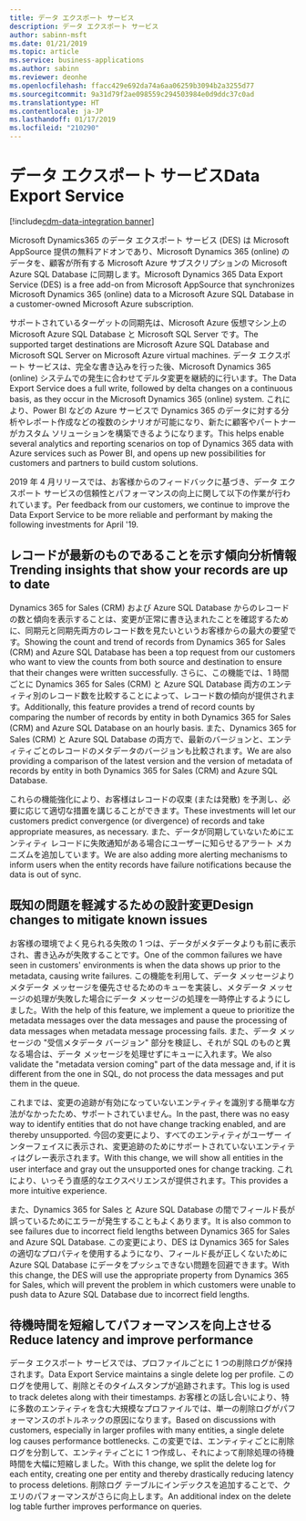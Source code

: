 ```yaml
---
title: データ エクスポート サービス
description: データ エクスポート サービス
author: sabinn-msft
ms.date: 01/21/2019
ms.topic: article
ms.service: business-applications
ms.author: sabinn
ms.reviewer: deonhe
ms.openlocfilehash: ffacc429e692da74a6aa06259b3094b2a3255d77
ms.sourcegitcommit: 9a31d79f2ae098559c294503984e0d9ddc37c0ad
ms.translationtype: HT
ms.contentlocale: ja-JP
ms.lasthandoff: 01/17/2019
ms.locfileid: "210290"
---
```

# <a name="data-export-service"></a><span data-ttu-id="3d317-103">データ エクスポート サービス</span><span class="sxs-lookup"><span data-stu-id="3d317-103">Data Export Service</span></span>
[!include[cdm-data-integration banner](../includes/cdm-data-integration.md)]


<span data-ttu-id="3d317-104">Microsoft Dynamics365 のデータ エクスポート サービス (DES) は Microsoft AppSource 提供の無料アドオンであり、Microsoft Dynamics 365 (online) のデータを、顧客が所有する Microsoft Azure サブスクリプションの Microsoft Azure SQL Database に同期します。</span><span class="sxs-lookup"><span data-stu-id="3d317-104">Microsoft Dynamics 365 Data Export Service (DES) is a free add-on from Microsoft AppSource that synchronizes Microsoft Dynamics 365 (online) data to a Microsoft Azure SQL Database in a customer-owned Microsoft Azure subscription.</span></span>

<span data-ttu-id="3d317-105">サポートされているターゲットの同期先は、Microsoft Azure 仮想マシン上の Microsoft Azure SQL Database と Microsoft SQL Server です。</span><span class="sxs-lookup"><span data-stu-id="3d317-105">The supported target destinations are Microsoft Azure SQL Database and Microsoft SQL Server on Microsoft Azure virtual machines.</span></span> <span data-ttu-id="3d317-106">データ エクスポート サービスは、完全な書き込みを行った後、Microsoft Dynamics 365 (online) システムでの発生に合わせてデルタ変更を継続的に行います。</span><span class="sxs-lookup"><span data-stu-id="3d317-106">The Data Export Service does a full write, followed by delta changes on a continuous basis, as they occur in the Microsoft Dynamics 365 (online) system.</span></span> <span data-ttu-id="3d317-107">これにより、Power BI などの Azure サービスで Dynamics 365 のデータに対する分析やレポート作成などの複数のシナリオが可能になり、新たに顧客やパートナーがカスタム ソリューションを構築できるようになります。</span><span class="sxs-lookup"><span data-stu-id="3d317-107">This helps enable several analytics and reporting scenarios on top of Dynamics 365 data with Azure services such as Power BI, and opens up new possibilities for customers and partners to build custom solutions.</span></span>

<span data-ttu-id="3d317-108">2019 年 4 月リリースでは、お客様からのフィードバックに基づき、データ エクスポート サービスの信頼性とパフォーマンスの向上に関して以下の作業が行われています。</span><span class="sxs-lookup"><span data-stu-id="3d317-108">Per feedback from our customers, we continue to improve the Data Export Service to be more reliable and performant by making the following investments for April '19.</span></span>

## <a name="trending-insights-that-show-your-records-are-up-to-date"></a><span data-ttu-id="3d317-109">レコードが最新のものであることを示す傾向分析情報</span><span class="sxs-lookup"><span data-stu-id="3d317-109">Trending insights that show your records are up to date</span></span>

<span data-ttu-id="3d317-110">Dynamics 365 for Sales (CRM) および Azure SQL Database からのレコードの数と傾向を表示することは、変更が正常に書き込まれたことを確認するために、同期元と同期先両方のレコード数を見たいというお客様からの最大の要望です。</span><span class="sxs-lookup"><span data-stu-id="3d317-110">Showing the count and trend of records from Dynamics 365 for Sales (CRM) and Azure SQL Database has been a top request from our customers who want to view the counts from both source and destination to ensure that their changes were written successfully.</span></span> <span data-ttu-id="3d317-111">さらに、この機能では、1 時間ごとに Dynamics 365 for Sales (CRM) と Azure SQL Database 両方のエンティティ別のレコード数を比較することによって、レコード数の傾向が提供されます。</span><span class="sxs-lookup"><span data-stu-id="3d317-111">Additionally, this feature provides a trend of record counts by comparing the number of records by entity in both Dynamics 365 for Sales (CRM) and Azure SQL Database on an hourly basis.</span></span> <span data-ttu-id="3d317-112">また、Dynamics 365 for Sales (CRM) と Azure SQL Database の両方で、最新のバージョンと、エンティティごとのレコードのメタデータのバージョンも比較されます。</span><span class="sxs-lookup"><span data-stu-id="3d317-112">We are also providing a comparison of the latest version and the version of metadata of records by entity in both Dynamics 365 for Sales (CRM) and Azure SQL Database.</span></span>

<span data-ttu-id="3d317-113">これらの機能強化により、お客様はレコードの収束 (または発散) を予測し、必要に応じて適切な措置を講じることができます。</span><span class="sxs-lookup"><span data-stu-id="3d317-113">These investments will let our customers predict convergence (or divergence) of records and take appropriate measures, as necessary.</span></span> <span data-ttu-id="3d317-114">また、データが同期していないためにエンティティ レコードに失敗通知がある場合にユーザーに知らせるアラート メカニズムを追加しています。</span><span class="sxs-lookup"><span data-stu-id="3d317-114">We are also adding more alerting mechanisms to inform users when the entity records have failure notifications because the data is out of sync.</span></span>

## <a name="design-changes-to-mitigate-known-issues"></a><span data-ttu-id="3d317-115">既知の問題を軽減するための設計変更</span><span class="sxs-lookup"><span data-stu-id="3d317-115">Design changes to mitigate known issues</span></span>

<span data-ttu-id="3d317-116">お客様の環境でよく見られる失敗の 1 つは、データがメタデータよりも前に表示され、書き込みが失敗することです。</span><span class="sxs-lookup"><span data-stu-id="3d317-116">One of the common failures we have seen in customers' environments is when the data shows up prior to the metadata, causing write failures.</span></span> <span data-ttu-id="3d317-117">この機能を利用して、データ メッセージよりメタデータ メッセージを優先させるためのキューを実装し、メタデータ メッセージの処理が失敗した場合にデータ メッセージの処理を一時停止するようにしました。</span><span class="sxs-lookup"><span data-stu-id="3d317-117">With the help of this feature, we implement a queue to prioritize the metadata messages over the data messages and pause the processing of data messages when metadata message processing fails.</span></span> <span data-ttu-id="3d317-118">また、データ メッセージの "受信メタデータ バージョン" 部分を検証し、それが SQL のものと異なる場合は、データ メッセージを処理せずにキューに入れます。</span><span class="sxs-lookup"><span data-stu-id="3d317-118">We also validate the "metadata version coming" part of the data message and, if it is different from the one in SQL, do not process the data messages and put them in the queue.</span></span>

<span data-ttu-id="3d317-119">これまでは、変更の追跡が有効になっていないエンティティを識別する簡単な方法がなかったため、サポートされていません。</span><span class="sxs-lookup"><span data-stu-id="3d317-119">In the past, there was no easy way to identify entities that do not have change tracking enabled, and are thereby unsupported.</span></span> <span data-ttu-id="3d317-120">今回の変更により、すべてのエンティティがユーザー インターフェイスに表示され、変更追跡のためにサポートされていないエンティティはグレー表示されます。</span><span class="sxs-lookup"><span data-stu-id="3d317-120">With this change, we will show all entities in the user interface and gray out the unsupported ones for change tracking.</span></span> <span data-ttu-id="3d317-121">これにより、いっそう直感的なエクスペリエンスが提供されます。</span><span class="sxs-lookup"><span data-stu-id="3d317-121">This provides a more intuitive experience.</span></span>

<span data-ttu-id="3d317-122">また、Dynamics 365 for Sales と Azure SQL Database の間でフィールド長が誤っているためにエラーが発生することもよくあります。</span><span class="sxs-lookup"><span data-stu-id="3d317-122">It is also common to see failures due to incorrect field lengths between Dynamics 365 for Sales and Azure SQL Database.</span></span> <span data-ttu-id="3d317-123">この変更により、DES は Dynamics 365 for Sales の適切なプロパティを使用するようになり、フィールド長が正しくないために Azure SQL Database にデータをプッシュできない問題を回避できます。</span><span class="sxs-lookup"><span data-stu-id="3d317-123">With this change, the DES will use the appropriate property from Dynamics 365 for Sales, which will prevent the problem in which customers were unable to push data to Azure SQL Database due to incorrect field lengths.</span></span>

## <a name="reduce-latency-and-improve-performance"></a><span data-ttu-id="3d317-124">待機時間を短縮してパフォーマンスを向上させる</span><span class="sxs-lookup"><span data-stu-id="3d317-124">Reduce latency and improve performance</span></span>

<span data-ttu-id="3d317-125">データ エクスポート サービスでは、プロファイルごとに 1 つの削除ログが保持されます。</span><span class="sxs-lookup"><span data-stu-id="3d317-125">Data Export Service maintains a single delete log per profile.</span></span> <span data-ttu-id="3d317-126">このログを使用して、削除とそのタイムスタンプが追跡されます。</span><span class="sxs-lookup"><span data-stu-id="3d317-126">This log is used to track deletes along with their timestamps.</span></span> <span data-ttu-id="3d317-127">お客様との話し合いにより、特に多数のエンティティを含む大規模なプロファイルでは、単一の削除ログがパフォーマンスのボトルネックの原因になります。</span><span class="sxs-lookup"><span data-stu-id="3d317-127">Based on discussions with customers, especially in larger profiles with many entities, a single delete log causes performance bottlenecks.</span></span> <span data-ttu-id="3d317-128">この変更では、エンティティごとに削除ログを分割して、エンティティごとに 1 つ作成し、それによって削除処理の待機時間を大幅に短縮しました。</span><span class="sxs-lookup"><span data-stu-id="3d317-128">With this change, we split the delete log for each entity, creating one per entity and thereby drastically reducing latency to process deletions.</span></span> <span data-ttu-id="3d317-129">削除ログ テーブルにインデックスを追加することで、クエリのパフォーマンスがさらに向上します。</span><span class="sxs-lookup"><span data-stu-id="3d317-129">An additional index on the delete log table further improves performance on queries.</span></span>
